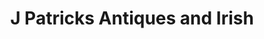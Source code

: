 ---
title: "J Patricks Antiques and Irish"
url: /lubbock/j-patricks-antiques-and-irish/
shop: antiques
---